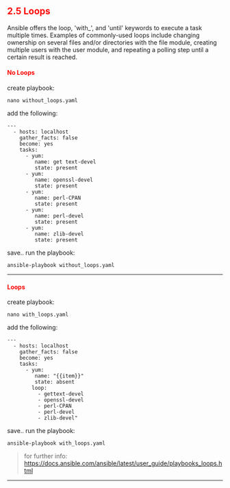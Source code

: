 ## <font color='red'> 2.5 Loops </font>
Ansible offers the loop, 'with_<lookup>', and 'until' keywords to execute a task multiple times. Examples of commonly-used loops include changing ownership on several files and/or directories with the file module, creating multiple users with the user module, and repeating a polling step until a certain result is reached.

#### <font color='red'>No Loops</font>

create playbook:
```
nano without_loops.yaml
```
add the following:
```
---
  - hosts: localhost
    gather_facts: false
    become: yes
    tasks:
      - yum:
         name: get text-devel
         state: present
      - yum:
         name: openssl-devel
         state: present
      - yum:
         name: perl-CPAN
         state: present
      - yum:
         name: perl-devel
         state: present
      - yum:
         name: zlib-devel
         state: present
```
save..
run the playbook:
```
ansible-playbook without_loops.yaml
```

---

#### <font color='red'>Loops</font>

create playbook:
```
nano with_loops.yaml
```
add the following:
```
---
  - hosts: localhost
    gather_facts: false
    become: yes
    tasks:
      - yum:
         name: "{{item}}"
         state: absent
        loop:
          - gettext-devel
          - openssl-devel
          - perl-CPAN
          - perl-devel
          - zlib-devel"
```
save..
run the playbook:
```
ansible-playbook with_loops.yaml
```

  > for further info: https://docs.ansible.com/ansible/latest/user_guide/playbooks_loops.html

---